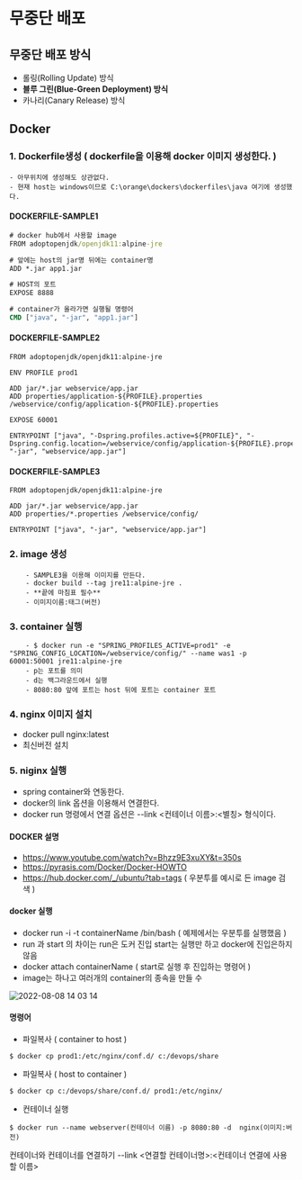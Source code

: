 # 무중단 배포

## 무중단 배포 방식 ##
- 롤링(Rolling Update) 방식
- **블루 그린(Blue-Green Deployment) 방식**
- 카나리(Canary Release) 방식

## Docker ##
### 1. Dockerfile생성 ( dockerfile을 이용해 docker 이미지 생성한다. ) ###
    - 아무위치에 생성해도 상관없다.
    - 현재 host는 windows이므로 C:\orange\dockers\dockerfiles\java 여기에 생성했다.

#### DOCKERFILE-SAMPLE1 ####
````cmd
# docker hub에서 사용할 image
FROM adoptopenjdk/openjdk11:alpine-jre

# 앞에는 host의 jar명 뒤에는 container명
ADD *.jar app1.jar

# HOST의 포트
EXPOSE 8888

# container가 올라가면 실행될 명령어
CMD ["java", "-jar", "app1.jar"]
````

#### DOCKERFILE-SAMPLE2 ####
````
FROM adoptopenjdk/openjdk11:alpine-jre

ENV PROFILE prod1

ADD jar/*.jar webservice/app.jar
ADD properties/application-${PROFILE}.properties /webservice/config/application-${PROFILE}.properties

EXPOSE 60001

ENTRYPOINT ["java", "-Dspring.profiles.active=${PROFILE}", "-Dspring.config.location=/webservice/config/application-${PROFILE}.properties", "-jar", "webservice/app.jar"]
````

#### DOCKERFILE-SAMPLE3 ####
````
FROM adoptopenjdk/openjdk11:alpine-jre

ADD jar/*.jar webservice/app.jar
ADD properties/*.properties /webservice/config/

ENTRYPOINT ["java", "-jar", "webservice/app.jar"]
````

### 2. image 생성 ###
        - SAMPLE3을 이용해 이미지를 만든다.
        - docker build --tag jre11:alpine-jre .
        - **끝에 마침표 필수**
        - 이미지이름:태그(버전)

### 3. container 실행 ###
        - $ docker run -e "SPRING_PROFILES_ACTIVE=prod1" -e "SPRING_CONFIG_LOCATION=/webservice/config/" --name was1 -p 60001:50001 jre11:alpine-jre
        - p는 포트를 의미
        - d는 백그라운드에서 실행
        - 8080:80 앞에 포트는 host 뒤에 포트는 container 포트
        
### 4. nginx 이미지 설치 ###
- docker pull nginx:latest
- 최신버전 설치

### 5. niginx 실행 ###
- spring container와 연동한다.
- docker의 link 옵션을 이용해서 연결한다.
- docker run 명령에서 연결 옵션은 --link <컨테이너 이름>:<별칭> 형식이다.


#### DOCKER 설명 ####
- https://www.youtube.com/watch?v=Bhzz9E3xuXY&t=350s
- https://pyrasis.com/Docker/Docker-HOWTO
- https://hub.docker.com/_/ubuntu?tab=tags ( 우분투를 예시로 든 image 검색 )

#### docker 실행 ####
- docker run -i -t containerName /bin/bash ( 예제에서는 우분투를 실행했음 )
- run 과 start 의 차이는 run은 도커 진입 start는 실행만 하고 docker에 진입은하지 않음
- docker attach containerName ( start로 실행 후 진입하는 명령어 )
- image는 하나고 여러개의 container의 종속을 만들 수 

![2022-08-08 14 03 14](https://user-images.githubusercontent.com/24876345/183343019-30da31a2-073d-4e69-a57b-69ed579d1134.png)

#### 명령어 ####

- 파일복사 ( container to host )
````
$ docker cp prod1:/etc/nginx/conf.d/ c:/devops/share
````

- 파일복사 ( host to container )
````
$ docker cp c:/devops/share/conf.d/ prod1:/etc/nginx/
````

- 컨테이너 실행
````
$ docker run --name webserver(컨테이너 이름) -p 8080:80 -d  nginx(이미지:버전)
````
컨테이너와 컨테이너를 연결하기
--link <연결할 컨테이너명>:<컨테이너 연결에 사용할 이름>
